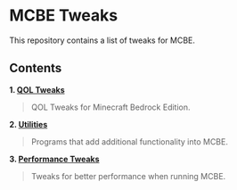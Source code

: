 # MCBE Tweaks
This repository contains a list of tweaks for MCBE.

## Contents

<b>1. [QOL Tweaks](https://github.com/Aetopia/MCBE-Tweaks/blob/main/QOL%20Tweaks.md)</b>        
> QOL Tweaks for Minecraft Bedrock Edition.

<b>2. [Utilities](https://github.com/Aetopia/MCBE-Tweaks/blob/main/Utilities.md)</b>        
> Programs that add additional functionality into MCBE.

<b>3. [Performance Tweaks](https://github.com/Aetopia/MCBE-Tweaks/blob/main/Performance%20Tweaks.md)</b>          
> Tweaks for better performance when running MCBE.
